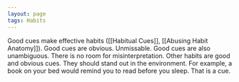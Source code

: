 ```yaml
---
layout: page
tags: Habits 
---
```


Good cues make effective habits ([[Habitual Cues]], [[Abusing Habit Anatomy]]). Good cues are obvious. Unmissable. Good cues are also unambiguous. There is no room for misinterpretation. Other habits are good and obvious cues. They should stand out in the environment. For example, a book on your bed would remind you to read before you sleep. That is a cue.